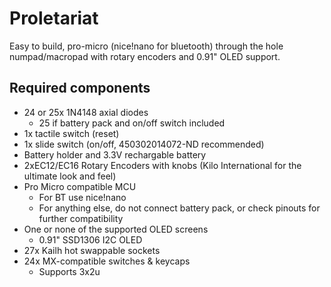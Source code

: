 # Proletariat

Easy to build, pro-micro (nice!nano for bluetooth) through the hole
numpad/macropad with rotary encoders and 0.91" OLED support.

## Required components

- 24 or 25x 1N4148 axial diodes
  - 25 if battery pack and on/off switch included
- 1x tactile switch (reset)
- 1x slide switch (on/off, 450302014072-ND recommended)
- Battery holder and 3.3V rechargable battery
- 2xEC12/EC16 Rotary Encoders with knobs (Kilo International for the ultimate look and feel)
- Pro Micro compatible MCU
  - For BT use nice!nano
  - For anything else, do not connect battery pack, or check pinouts for further compatibility
- One or none of the supported OLED screens
  - 0.91" SSD1306 I2C OLED
- 27x  Kailh hot swappable sockets
- 24x MX-compatible switches & keycaps
  - Supports 3x2u
